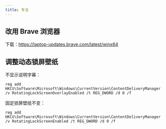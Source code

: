 ```yaml
---
title: 专注
---
```


## 改用 Brave 浏览器

下载：https://laptop-updates.brave.com/latest/winx64

## 调整动态锁屏壁纸

不显示说明字幕：

    reg add HKCU\Software\Microsoft\Windows\CurrentVersion\ContentDeliveryManager /v RotatingLockScreenOverlayEnabled /t REG_DWORD /d 0 /f

固定锁屏壁纸不变：

    reg add HKCU\Software\Microsoft\Windows\CurrentVersion\ContentDeliveryManager /v RotatingLockScreenEnabled /t REG_DWORD /d 0 /f
